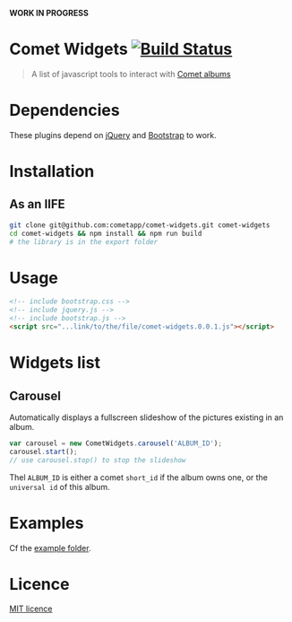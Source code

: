 **WORK IN PROGRESS**

Comet Widgets [![Build Status](https://travis-ci.org/cometapp/comet-widgets.svg?branch=master)](https://travis-ci.org/cometapp/comet-widgets)
===
> A list of javascript tools to interact with [Comet albums](https://cometapp.io)

# Dependencies

These plugins depend on [jQuery](https://jquery.com/) and [Bootstrap](https://getbootstrap.com) to work.

# Installation

## As an IIFE
```sh
git clone git@github.com:cometapp/comet-widgets.git comet-widgets
cd comet-widgets && npm install && npm run build
# the library is in the export folder
```

# Usage

```html
<!-- include bootstrap.css -->
<!-- include jquery.js -->
<!-- include bootstrap.js -->
<script src="...link/to/the/file/comet-widgets.0.0.1.js"></script>
```

# Widgets list

## Carousel
Automatically displays a fullscreen slideshow of the pictures existing in an album.

```js
var carousel = new CometWidgets.carousel('ALBUM_ID');
carousel.start();
// use carousel.stop() to stop the slideshow
```

Thel `ALBUM_ID` is either a comet `short_id` if the album owns one, or the `universal id` of this album.

# Examples

Cf the [example folder](https://github.com/cometapp/comet-widgets/tree/master/example).

# Licence
[MIT licence](https://opensource.org/licenses/MIT)
